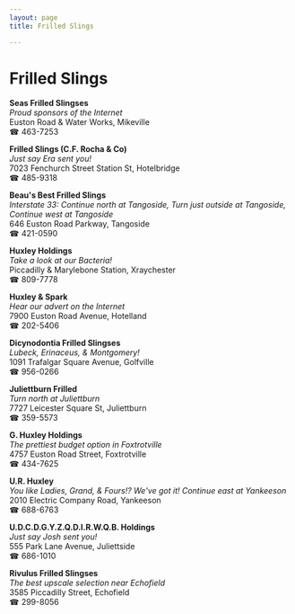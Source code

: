 ```yaml
---
layout: page 
title: Frilled Slings

---
```



# Frilled Slings


 **Seas Frilled Slingses**  
_Proud sponsors of the Internet_  
Euston Road & Water Works, Mikeville  
☎ 463-7253

**Frilled Slings (C.F. Rocha & Co)**  
_Just say Era sent you!_  
7023 Fenchurch Street Station St, Hotelbridge  
☎ 485-9318

**Beau's Best Frilled Slings**  
_Interstate 33: Continue north at Tangoside, Turn just outside at Tangoside, Continue west at Tangoside_  
646 Euston Road Parkway, Tangoside  
☎ 421-0590

**Huxley Holdings**  
_Take a look at our Bacteria!_  
Piccadilly & Marylebone Station, Xraychester  
☎ 809-7778

**Huxley & Spark**  
_Hear our advert on the Internet_  
7900 Euston Road Avenue, Hotelland  
☎ 202-5406

**Dicynodontia Frilled Slingses**  
_Lubeck, Erinaceus, & Montgomery!_  
1091 Trafalgar Square Avenue, Golfville  
☎ 956-0266

**Juliettburn Frilled**  
_Turn north at Juliettburn_  
7727 Leicester Square St, Juliettburn  
☎ 359-5573

**G. Huxley Holdings**  
_The prettiest budget option in Foxtrotville_  
4757 Euston Road Street, Foxtrotville  
☎ 434-7625

**U.R. Huxley**  
_You like Ladies, Grand, & Fours!? We've got it! 
Continue east at Yankeeson_  
2010 Electric Company Road, Yankeeson  
☎ 688-6763

**U.D.C.D.G.Y.Z.Q.D.I.R.W.Q.B. Holdings**  
_Just say Josh sent you!_  
555 Park Lane Avenue, Juliettside  
☎ 686-1010

**Rivulus Frilled Slingses**  
_The best upscale selection near Echofield_  
3585 Piccadilly Street, Echofield  
☎ 299-8056


